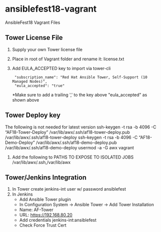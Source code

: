 # ansiblefest18-vagrant
AnsibleFest18 Vagrant Files


Tower License File
------------
1. Supply your own Tower license file
2. Place in root of Vagrant folder and rename it: license.txt
3. Add EULA_ACCEPTED key to import via tower-cli

        "subscription_name": "Red Hat Ansible Tower, Self-Support (10 Managed Nodes)",
        "eula_accepted": "true"
    *Make sure to add a trailing ',' to the key above "eula_accepted" as shown above


Tower Deploy key
------------
The following is not needed for latest version
        ssh-keygen -t rsa -b 4096 -C “AF18-Tower-Deploy”
        /var/lib/awx/.ssh/af18-tower-deploy.pub
        /var/lib/awx/.ssh/af18-tower-deploy
        ssh-keygen -t rsa -b 4096 -C “AF18-Demo-Deploy”
        /var/lib/awx/.ssh/af18-demo-deploy.pub
        /var/lib/awx/.ssh/af18-demo-deploy
        usermod -a -G awx vagrant

1. Add the following to PATHS TO EXPOSE TO ISOLATED JOBS
/var/lib/awx/.ssh,/var/lib/awx

Tower/Jenkins Integration
--------------
1. In Tower create jenkins-int user w/ password ansiblefest
2. In Jenkins
    - Add Ansible Tower plugin
    - In Configuration System -> Ansible Tower -> Add Tower Installation
    - Name: AF-Tower
    - URL: https://192.168.80.20
    - Add credentials jenkins-int:ansiblefest
    - Check Force Trust Cert
